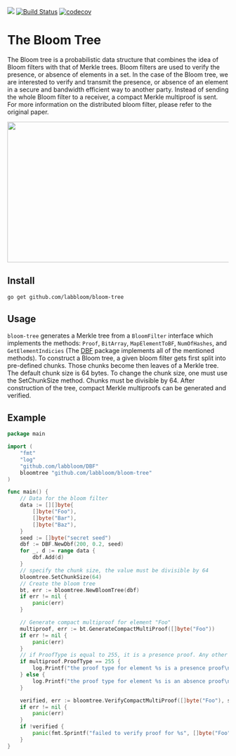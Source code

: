[![](https://img.shields.io/badge/made%20by-Bloom%20Lab-blue.svg?style=flat-square)](https://bloomlab.io)
[![Build Status](https://travis-ci.com/labbloom/bloom-tree.svg?token=KzkBQ6duyh2GgqS9Be5J&branch=master)](https://travis-ci.com/labbloom/bloom-tree)
[![codecov](https://codecov.io/gh/labbloom/bloom-tree/branch/master/graph/badge.svg?token=xLnQTvQe2W)](https://codecov.io/gh/labbloom/bloom-tree)

# The Bloom Tree
The Bloom tree is a probabilistic data structure that combines the idea of Bloom filters with that of Merkle trees. Bloom filters are used to verify the presence, or absence of elements in a set. In the case of the Bloom tree, we are interested to verify and transmit the presence, or absence of an element in a secure and bandwidth efficient way to another party. Instead of sending the whole Bloom filter to a receiver, a compact Merkle multiproof is sent. For more information on the distributed bloom filter, please refer to the original paper.

<img src="https://github.com/labbloom/bloom-tree/blob/master/img/bloom-tree.png" class="center" width="700" height="320">

## Install
```sh
go get github.com/labbloom/bloom-tree
```

## Usage
`bloom-tree` generates a Merkle tree from a `BloomFilter` interface which implements the methods: `Proof`, `BitArray`, `MapElementToBF`, `NumOfHashes`, and `GetElementIndicies` (The [DBF](https://github.com/labbloom/DBF) package implements all of the mentioned methods). To construct a Bloom tree, a given bloom filter gets first split into pre-defined chunks. Those chunks become then leaves of a Merkle tree. The default chunk size is 64 bytes. To change the chunk size, one must use the SetChunkSize method. Chunks must be divisible by 64. 
After construction of the tree, compact Merkle multiproofs can be generated and verified. 


## Example

```go
package main

import (
	"fmt"
	"log"
	"github.com/labbloom/DBF"
	bloomtree "github.com/labbloom/bloom-tree"
)

func main() {
	// Data for the bloom filter
	data := [][]byte{
		[]byte("Foo"),
		[]byte("Bar"),
		[]byte("Baz"),
	}
	seed := []byte("secret seed")
	dbf := DBF.NewDbf(200, 0.2, seed)
	for _, d := range data {
		dbf.Add(d)
	}
	// specify the chunk size, the value must be divisible by 64
	bloomtree.SetChunkSize(64)
	// Create the bloom tree
	bt, err := bloomtree.NewBloomTree(dbf)
	if err != nil {
		panic(err)
	}

	// Generate compact multiproof for element "Foo"
	multiproof, err := bt.GenerateCompactMultiProof([]byte("Foo"))
	if err != nil {
		panic(err)
	}
	// if ProofType is equal to 255, it is a presence proof. Any other value means that it is an absence proof.
	if multiproof.ProofType == 255 {
		log.Printf("the proof type for element %s is a presence proof\n", []byte("Foo"))
	} else {
		log.Printf("the proof type for element %s is an absence proof\n", []byte("Foo"))
	}

	verified, err := bloomtree.VerifyCompactMultiProof([]byte("Foo"), seed, multiproof, bt.Root(), bt.GetBloomFilter())
	if err != nil {
		panic(err)
	}
	if !verified {
		panic(fmt.Sprintf("failed to verify proof for %s", []byte("Foo")))
	}
}

```
